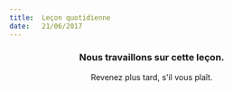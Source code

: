 ```yaml
---
title:  Leçon quotidienne
date:   21/06/2017
---
```


### <center>Nous travaillons sur cette leçon.</center>
<center>Revenez plus tard, s'il vous plaît.</center>